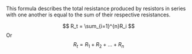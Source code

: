 
This formula describes the total resistance produced by resistors in series with one another is equal to the sum of their respective resistances.

$$
R_t = \sum_{i=1}^{n}R_i
$$
Or
$$
R_t = R_1 + R_2 + \ldots + R_n
$$
